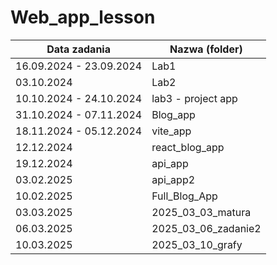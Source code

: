 # Web_app_lesson

| Data zadania | Nazwa (folder)         |
|--------------|------------------------|
| 16.09.2024 - 23.09.2024   | Lab1      |
| 03.10.2024   | Lab2      |
| 10.10.2024 - 24.10.2024  | lab3 - project app      |
| 31.10.2024 - 07.11.2024  | Blog_app      |
| 18.11.2024 - 05.12.2024  | vite_app      |
| 12.12.2024   | react_blog_app      |
| 19.12.2024   | api_app |
| 03.02.2025   | api_app2 |
| 10.02.2025   | Full_Blog_App |
| 03.03.2025   | 2025_03_03_matura |
| 06.03.2025   | 2025_03_06_zadanie2 |
| 10.03.2025   | 2025_03_10_grafy |


